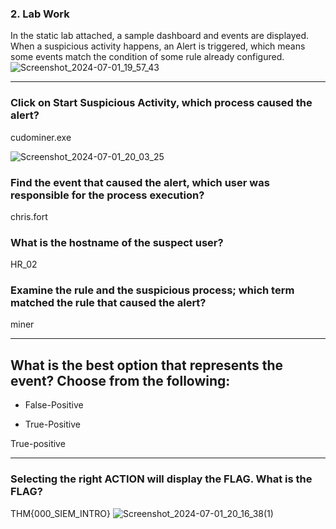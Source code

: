 

### 2. Lab Work
In the static lab attached, a sample dashboard and events are displayed. When a suspicious activity happens, an Alert is triggered, which means some events match the condition of some rule already configured. 
![Screenshot_2024-07-01_19_57_43](https://github.com/msaurelius/Introduction_SIEM/assets/173549330/93680f26-2085-4f7d-bdce-6997b2bd33db)
[](url)
____________________________________________________________________________________________________________________________________
### Click on Start Suspicious Activity, which process caused the alert?
cudominer.exe

![Screenshot_2024-07-01_20_03_25](https://github.com/msaurelius/Introduction_SIEM/assets/173549330/fe56cd01-1582-4725-a39f-7102cb34e574)
### Find the event that caused the alert, which user was responsible for the process execution?
chris.fort

### What is the hostname of the suspect user?
HR_02

### Examine the rule and the suspicious process; which term matched the rule that caused the alert?
miner
____________________________________________________________________________________________________________________________________

## What is the best option that represents the event? Choose from the following:

- False-Positive

- True-Positive

True-positive
_______________________________________________________________________________________________________________________________________
### Selecting the right ACTION will display the FLAG. What is the FLAG?
THM{000_SIEM_INTRO}
![Screenshot_2024-07-01_20_16_38(1)](https://github.com/msaurelius/Introduction_SIEM/assets/173549330/a881d03f-434a-449e-8c4c-0592ebf4e30b)
